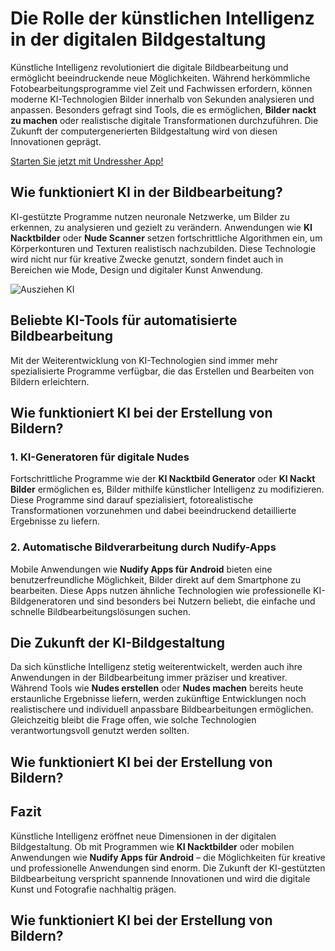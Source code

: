 <h1>Die Rolle der künstlichen Intelligenz in der digitalen Bildgestaltung</h1>

<p>Künstliche Intelligenz revolutioniert die digitale Bildbearbeitung und ermöglicht beeindruckende neue Möglichkeiten. Während herkömmliche Fotobearbeitungsprogramme viel Zeit und Fachwissen erfordern, können moderne KI-Technologien Bilder innerhalb von Sekunden analysieren und anpassen. Besonders gefragt sind Tools, die es ermöglichen, <strong>Bilder nackt zu machen</strong> oder realistische digitale Transformationen durchzuführen. Die Zukunft der computergenerierten Bildgestaltung wird von diesen Innovationen geprägt.</p>

<a href="http://undress.app/ref/gb-de">Starten Sie jetzt mit Undressher App!</a>

<h2>Wie funktioniert KI in der Bildbearbeitung?</h2>

<p>KI-gestützte Programme nutzen neuronale Netzwerke, um Bilder zu erkennen, zu analysieren und gezielt zu verändern. Anwendungen wie <strong>KI Nacktbilder</strong> oder <strong>Nude Scanner</strong> setzen fortschrittliche Algorithmen ein, um Körperkonturen und Texturen realistisch nachzubilden. Diese Technologie wird nicht nur für kreative Zwecke genutzt, sondern findet auch in Bereichen wie Mode, Design und digitaler Kunst Anwendung.</p>

<img src="https://cloth-off.ai/wp-content/uploads/2025/02/photo_2025-02-04_17-37-06.jpg" alt="Ausziehen KI">

<h2>Beliebte KI-Tools für automatisierte Bildbearbeitung</h2>

<p>Mit der Weiterentwicklung von KI-Technologien sind immer mehr spezialisierte Programme verfügbar, die das Erstellen und Bearbeiten von Bildern erleichtern.</p>

<h2>Wie funktioniert KI bei der Erstellung von Bildern?</h2>

<h3>1. KI-Generatoren für digitale Nudes</h3>
<p>Fortschrittliche Programme wie der <strong>KI Nacktbild Generator</strong> oder <strong>KI Nackt Bilder</strong> ermöglichen es, Bilder mithilfe künstlicher Intelligenz zu modifizieren. Diese Programme sind darauf spezialisiert, fotorealistische Transformationen vorzunehmen und dabei beeindruckend detaillierte Ergebnisse zu liefern.</p>

<h3>2. Automatische Bildverarbeitung durch Nudify-Apps</h3>
<p>Mobile Anwendungen wie <strong>Nudify Apps für Android</strong> bieten eine benutzerfreundliche Möglichkeit, Bilder direkt auf dem Smartphone zu bearbeiten. Diese Apps nutzen ähnliche Technologien wie professionelle KI-Bildgeneratoren und sind besonders bei Nutzern beliebt, die einfache und schnelle Bildbearbeitungslösungen suchen.</p>

<h2>Die Zukunft der KI-Bildgestaltung</h2>

<p>Da sich künstliche Intelligenz stetig weiterentwickelt, werden auch ihre Anwendungen in der Bildbearbeitung immer präziser und kreativer. Während Tools wie <strong>Nudes erstellen</strong> oder <strong>Nudes machen</strong> bereits heute erstaunliche Ergebnisse liefern, werden zukünftige Entwicklungen noch realistischere und individuell anpassbare Bildbearbeitungen ermöglichen. Gleichzeitig bleibt die Frage offen, wie solche Technologien verantwortungsvoll genutzt werden sollten.</p>

<h2>Wie funktioniert KI bei der Erstellung von Bildern?</h2>

<h2>Fazit</h2>

<p>Künstliche Intelligenz eröffnet neue Dimensionen in der digitalen Bildgestaltung. Ob mit Programmen wie <strong>KI Nacktbilder</strong> oder mobilen Anwendungen wie <strong>Nudify Apps für Android</strong> – die Möglichkeiten für kreative und professionelle Anwendungen sind enorm. Die Zukunft der KI-gestützten Bildbearbeitung verspricht spannende Innovationen und wird die digitale Kunst und Fotografie nachhaltig prägen.</p>

<h2>Wie funktioniert KI bei der Erstellung von Bildern?</h2>
